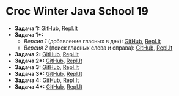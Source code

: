 # Croc Winter Java School 19

- **Задача 1:** [GitHub](https://github.com/Khazbs/WinterJava/tree/master/Task-1), [Repl.It](https://repl.it/@ArthurKhazbs/WinterJavaTask-1)
- **Задача 1\*:**
  - _Версия 1_ (добавление гласных в дек): [GitHub](https://github.com/Khazbs/WinterJava/tree/master/Task-1X), [Repl.It](https://repl.it/@ArthurKhazbs/WinterJavaTask-1X)
  - _Версия 2_ (поиск гласных слева и справа): [GitHub](https://github.com/Khazbs/WinterJava/tree/master/Task-1X-V2), [Repl.It](https://repl.it/@ArthurKhazbs/WinterJavaTask-1X-V2)
- **Задача 2:** [GitHub](https://github.com/Khazbs/WinterJava/tree/master/Task-2), [Repl.It](https://repl.it/@ArthurKhazbs/WinterJavaTask-2)
- **Задача 2\*:** [GitHub](https://github.com/Khazbs/WinterJava/tree/master/Task-2X), [Repl.It](https://repl.it/@ArthurKhazbs/WinterJavaTask-2X)
- **Задача 3:** [GitHub](https://github.com/Khazbs/WinterJava/tree/master/Task-3), [Repl.It](https://repl.it/@ArthurKhazbs/WinterJavaTask-3)
- **Задача 3\*:** [GitHub](https://github.com/Khazbs/WinterJava/tree/master/Task-3X), [Repl.It](https://repl.it/@ArthurKhazbs/WinterJavaTask-3X)
- **Задача 4:** [GitHub](https://github.com/Khazbs/WinterJava/tree/master/Task-4), [Repl.It](https://repl.it/@ArthurKhazbs/WinterJavaTask-4)
- **Задача 4\*:** [GitHub](https://github.com/Khazbs/WinterJava/tree/master/Task-4X), [Repl.It](https://repl.it/@ArthurKhazbs/WinterJavaTask-4X)

